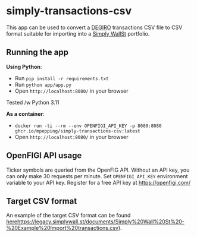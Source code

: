 # simply-transactions-csv

This app can be used to convert a [DEGIRO](https://www.degiro.nl) transactions CSV file to CSV format suitable for importing into a [Simply WallSt](https://simplywall.st/) portfolio.

## Running the app

**Using Python**:

* Run `pip install -r requirements.txt`
* Run `python app/app.py`
* Open `http://localhost:8080/` in your browser

Tested /w Python 3.11

**As a container**:

* `docker run -ti --rm --env OPENFIGI_API_KEY -p 8080:8080 ghcr.io/mpepping/simply-transactions-csv:latest`
* Open `http://localhost:8080/` in your browser

## OpenFIGI API usage

Ticker symbols are queried from the OpenFIG API. Without an API key, you can only make 30 requests per minute.
Set `OPENFIGI_API_KEY` environment variable to your API key. Register for a free API key at <https://openfigi.com/>

## Target CSV format

An example of the target CSV format can be found [here]()https://legacy.simplywall.st/documents/Simply%20Wall%20St%20-%20Example%20Import%20transactions.csv).

